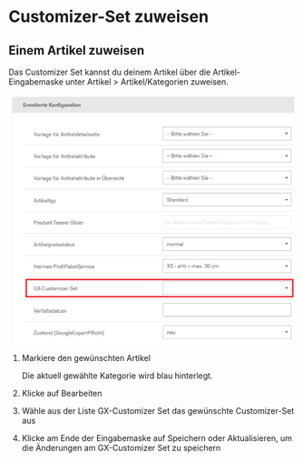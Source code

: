 # Customizer-Set zuweisen 

## Einem Artikel zuweisen 

Das Customizer Set kannst du deinem Artikel über die Artikel-Eingabemaske unter Artikel \> Artikel/Kategorien zuweisen.

![](Bilder/Abb095_GXCustomizerSetZuweisenArtikel.png "GX-Customizer Set zuweisen (Artikel)")

1.  Markiere den gewünschten Artikel

    Die aktuell gewählte Kategorie wird blau hinterlegt.

2.  Klicke auf Bearbeiten
3.  Wähle aus der Liste GX-Customizer Set das gewünschte Customizer-Set aus
4.  Klicke am Ende der Eingabemaske auf Speichern oder Aktualisieren, um die Änderungen am GX-Customizer Set zu speichern



